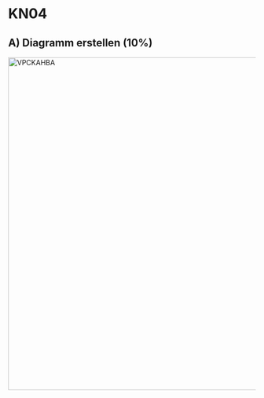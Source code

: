 # KN04

## A) Diagramm erstellen (10%)

<img width="677" alt="VPCKAHBA" src="https://github.com/user-attachments/assets/4b5653a1-3f9c-42bb-ae74-f94228a48724">

